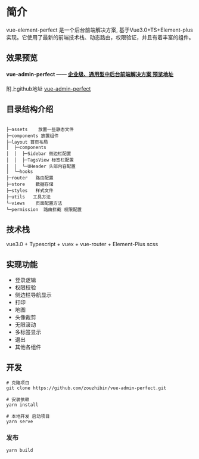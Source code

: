# 简介
vue-element-perfect 是一个后台前端解决方案, 基于Vue3.0+TS+Element-plus实现。它使用了最新的前端技术栈、动态路由，权限验证，并且有着丰富的组件。

## 效果预览

#### vue-admin-perfect —— [企业级、通用型中后台前端解决方案 预览地址](http://182.61.5.190:8889/#/table/complex)

附上github地址 [vue-admin-perfect](https://github.com/zouzhibin/vue-admin-perfect)

## 目录结构介绍

```

├─assets    放置一些静态文件
├─components 放置组件
├─layout 首页布局
│  ├─components
│  │  ├─Sidebar 侧边栏配置
│  │  ├─TagsView 标签栏配置
│  │  └─UHeader 头部内容配置
│  └─hooks
├─router   路由配置
├─store    数据存储
├─styles   样式文件
├─utils   工具方法
└─views    页面配置方法
└─permission  路由拦截 权限配置
```

## 技术栈
vue3.0 + Typescript + vuex + vue-router + Element-Plus scss

## 实现功能
- 登录逻辑
- 权限校验
- 侧边栏导航显示
- 打印
- 地图
- 头像裁剪
- 无限滚动
- 多标签显示
- 退出
- 其他各组件

## 开发
```
# 克隆项目
git clone https://github.com/zouzhibin/vue-admin-perfect.git

# 安装依赖
yarn install

# 本地开发 启动项目
yarn serve
```

### 发布
```
yarn build
```

